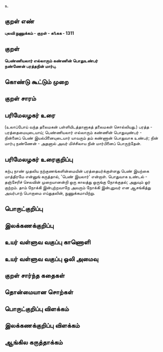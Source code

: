 உ

## குறள் எண் 

**புலவி நுணுக்கம் - குறள் - க௩கக - 1311**

## குறள் 

**பெண்ணியலார் எல்லாரும் கண்ணின் பொதுஉண்பர்  
நண்ணேன் பரத்தநின் மார்பு.** 


## கொண்டு கூட்டும் முறை


## குறள் சாரம் 


## பரிமேலழகர் உரை

(உலாப்போய் வந்த தலைமகன் பள்ளியிடத்தானாகத் தலைமகள் சொல்லியது.) பரத்த - பரத்தைமையுடையாய்; பெண்ணியலார் எல்லாரும் கண்ணின் பொதுவுண்பர் - நின்னைப் பெண் இயல்பினையுடையார் யாவரும் தம் கண்ணான் பொதுவாக உண்பர்; நின் மார்பு நண்ணேன் - அதனால் அவர் மிச்சிலாய நின் மார்பினைப் பொருந்தேன்.

## பரிமேலழகர் உரைகுறிப்பு   

கற்பு நாண் முதலிய நற்குணங்களின்மையின் பரத்தையர்க்குள்ளது பெண் இயற்கை மாத்திரமே என்னுங் கருத்தால், 'பெண் இயலார்' என்றாள். பொதுவாக உண்டல் - தஞ்சேரிச் செலவின் முறையானன்றி ஒரு காலத்து ஒருங்கு நோக்குதல்; அதுவும் ஓர் குற்றம். தாம் நோக்கி இன்புற்றவாறே அவரும் நோக்கி இன்புறுவர் என ஆசங்கித்து அவர்பாற் பொறாமை எய்துதலின், நுணுக்கமாயிற்று.

## பொருட்குறிப்பு 


## இலக்கணக்குறிப்பு  


## உயர் வள்ளுவ வகுப்பு காணொளி


## உயர் வள்ளுவ வகுப்பு ஒலி அமைவு 

 
## குறள் சார்ந்த கதைகள் 


## தொன்மையான சொற்கள்


## பொருட்குறிப்பு விளக்கம்


## இலக்கணக்குறிப்பு விளக்கம்


## ஆங்கில கருத்தாக்கம் 


